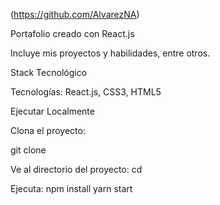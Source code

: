 (https://github.com/AlvarezNA)

Portafolio creado con React.js

Incluye mis proyectos y habilidades, entre otros.

Stack Tecnológico

Tecnologías: React.js, CSS3, HTML5

Ejecutar Localmente

Clona el proyecto:

git clone 

Ve al directorio del proyecto:
cd 

Ejecuta:
npm install
yarn start
